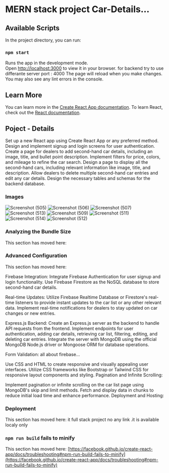 # MERN stack project Car-Details...


## Available Scripts

In the project directory, you can run:

### `npm start`

Runs the app in the development mode.\
Open [http://localhost:3000](http://localhost:3000) to view it in your browser.
for backend try to use differante server port : 4000
The page will reload when you make changes.\
You may also see any lint errors in the console.


## Learn More

You can learn more in the [Create React App documentation](https://facebook.github.io/create-react-app/docs/getting-started).
To learn React, check out the [React documentation](https://reactjs.org/).

## Poject - Details

Set up a new React app using Create React App or any preferred method.
Design and implement signup and login screens for user authentication.
Create a page for dealers to add second-hand car details, including an image, title, and bullet point description.
Implement filters for price, colors, and mileage to refine the car search.
Design a page to display all the second-hand cars, including relevant information like image, title, and description.
Allow dealers to delete multiple second-hand car entries and edit any car details.
Design the necessary tables and schemas for the backend database.

### Images

![Screenshot (505)](https://github.com/harshsingh11-cyber/cardetails/assets/65847214/642f5d84-eb79-4cf7-9a75-fb89be9b96e6)
![Screenshot (506)](https://github.com/harshsingh11-cyber/cardetails/assets/65847214/f619789d-db22-4251-a35a-71869069fd70)
![Screenshot (507)](https://github.com/harshsingh11-cyber/cardetails/assets/65847214/61325eb5-55a9-44cc-a2c6-2b5aac0dcbfb)
![Screenshot (513)](https://github.com/harshsingh11-cyber/cardetails/assets/65847214/297eaa2f-e1dc-4285-be60-fd2643d9035a)
![Screenshot (509)](https://github.com/harshsingh11-cyber/cardetails/assets/65847214/a82d38d4-dbb0-442a-a51d-14c71b3c0c32)
![Screenshot (511)](https://github.com/harshsingh11-cyber/cardetails/assets/65847214/d76cd981-ab88-4887-b479-13386109f63c)
![Screenshot (514)](https://github.com/harshsingh11-cyber/cardetails/assets/65847214/41bc9d36-723c-4646-a2e7-c43abf84f91d)
![Screenshot (512)](https://github.com/harshsingh11-cyber/cardetails/assets/65847214/f47423a0-a56b-4f35-ba54-03abefe29553)


### Analyzing the Bundle Size

This section has moved here:

### Advanced Configuration

This section has moved here:

Firebase Integration:
Integrate Firebase Authentication for user signup and login functionality.
Use Firebase Firestore as the NoSQL database to store second-hand car details.

Real-time Updates:
Utilize Firebase Realtime Database or Firestore's real-time listeners to provide instant updates to the car list or any other relevant data.
Implement real-time notifications for dealers to stay updated on car changes or new entries.

Express.js Backend:
Create an Express.js server as the backend to handle API requests from the frontend.
Implement endpoints for user authentication, adding car details, retrieving car list, filtering, editing, and deleting car entries.
Integrate the server with MongoDB using the official MongoDB Node.js driver or Mongoose ORM for database operations.

Form Validation:
all about firebase...

Use CSS and HTML to create responsive and visually appealing user interfaces.
Utilize CSS frameworks like Bootstrap or Tailwind CSS for responsive layout components and styling.
Pagination and Infinite Scrolling:

Implement pagination or infinite scrolling on the car list page using MongoDB's skip and limit methods.
Fetch and display data in chunks to reduce initial load time and enhance performance.
Deployment and Hosting:


### Deployment

This section has moved here: it full stack project no any link .it is available localy only

### `npm run build` fails to minify

This section has moved here: [https://facebook.github.io/create-react-app/docs/troubleshooting#npm-run-build-fails-to-minify](https://facebook.github.io/create-react-app/docs/troubleshooting#npm-run-build-fails-to-minify)
